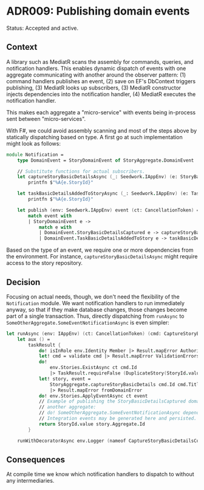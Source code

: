 # ADR009: Publishing domain events

Status: Accepted and active.

## Context

A library such as MediatR scans the assembly for commands, queries, and
notification handlers. This enables dynamic dispatch of events with one
aggregate communicating with another around the observer pattern: (1) command
handlers publishes an event, (2) save on EF's DbContext triggers publishing, (3)
MediatR looks up subscribers, (3) MediatR constructor injects dependencies into
the notification handler, (4) MediatR executes the notification handler.

This makes each aggregate a "micro-service" with events being in-process sent
between "micro-services".

With F#, we could avoid assembly scanning and most of the steps above by
statically dispatching based on type. A first go at such implementation might
look as follows:

```fsharp
module Notification =
    type DomainEvent = StoryDomainEvent of StoryAggregate.DomainEvent

    // Substitute functions for actual subscribers.
    let captureStoryBasicDetailsAsync (_: Seedwork.IAppEnv) (e: StoryBasicDetailsCaptured) (_: CancellationToken) =
        printfn $"%A{e.StoryId}"

    let taskBasicDetailsAddedToStoryAsync (_: Seedwork.IAppEnv) (e: TaskBasicDetailsAddedToStory) (_: CancellationToken) =
        printfn $"%A{e.StoryId}"

    let publish (env: Seedwork.IAppEnv) event (ct: CancellationToken) =
        match event with
        | StoryDomainEvent e ->
            match e with
            | DomainEvent.StoryBasicDetailsCaptured e -> captureStoryBasicDetailsAsync env e ct
            | DomainEvent.TaskBasicDetailsAddedToStory e -> taskBasicDetailsAddedToStoryAsync env e ct
```

Based on the type of an event, we require one or more dependencies from the
environment. For instance, `captureStoryBasicDetailsAsync` might require access to the story
repository.

## Decision

Focusing on actual needs, though, we don't need the flexibility of the
`Notification` module. We want notification handlers to run immediately anyway,
so that if they make database changes, those changes become part of a single
transaction. Thus, directly dispatching from `runAsync` to
`SomeOtherAggregate.SomeEventNotificationAsync` is even simpler:

```fsharp
let runAsync (env: IAppEnv) (ct: CancellationToken) (cmd: CaptureStoryBasicDetailsCommand) : TaskResult<Guid, CaptureStoryBasicDetailsError> =
    let aux () =
        taskResult {
            do! isInRole env.Identity Member |> Result.mapError AuthorizationError
            let! cmd = validate cmd |> Result.mapError ValidationErrors
            do!
                env.Stories.ExistAsync ct cmd.Id
                |> TaskResult.requireFalse (DuplicateStory(StoryId.value cmd.Id))
            let! story, event =
                StoryAggregate.captureStoryBasicDetails cmd.Id cmd.Title cmd.Description [] (env.Clock.CurrentUtc()) None
                |> Result.mapError fromDomainError
            do! env.Stories.ApplyEventAsync ct event
            // Example of publishing the StoryBasicDetailsCaptured domain event to
            // another aggregate:
            // do! SomeOtherAggregate.SomeEventNotificationAsync dependencies ct event
            // Integration events may be generated here and persisted.
            return StoryId.value story.Aggregate.Id
        }

    runWithDecoratorAsync env.Logger (nameof CaptureStoryBasicDetailsCommand) cmd aux
```

## Consequences

At compile time we know which notification handlers to dispatch to without any
intermediaries.